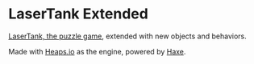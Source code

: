 # LaserTank Extended
[LaserTank, the puzzle game](https://laser-tank.com/), extended with new objects and behaviors.

Made with [Heaps.io](https://heaps.io) as the engine, powered by [Haxe](https://haxe.org).
